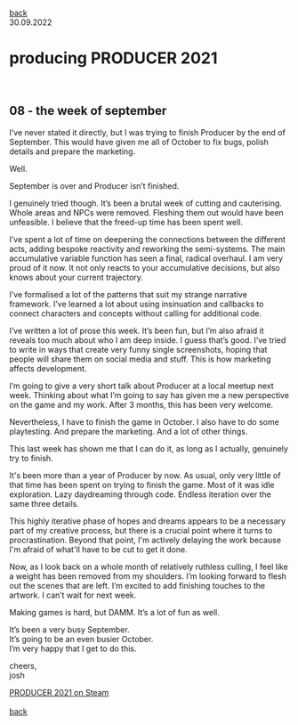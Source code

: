 
[back](thinking)<br>
30.09.2022
<h1>producing PRODUCER 2021</h1><br>
<h2>08 - the week of september</h2>

I’ve never stated it directly, but I was trying to finish Producer by the end of September. This would have given me all of October to fix bugs, polish details and prepare the marketing.

Well.

September is over and Producer isn’t finished.

I genuinely tried though. It’s been a brutal week of cutting and cauterising. Whole areas and NPCs were removed. Fleshing them out would have been unfeasible. I believe that the freed-up time has been spent well.

I’ve spent a lot of time on deepening the connections between the different acts, adding bespoke reactivity and reworking the semi-systems. The main accumulative variable function has seen a final, radical overhaul. I am very proud of it now. It not only reacts to your accumulative decisions, but also knows about your current trajectory.

I’ve formalised a lot of the patterns that suit my strange narrative framework. I’ve learned a lot about using insinuation and callbacks to connect characters and concepts without calling for additional code.


I’ve written a lot of prose this week. It’s been fun, but I’m also afraid it reveals too much about who I am deep inside. I guess that’s good. I’ve tried to write in ways that create very funny single screenshots, hoping that people will share them on social media and stuff. This is how marketing affects development.

I’m going to give a very short talk about Producer at a local meetup next week. Thinking about what I’m going to say has given me a new perspective on the game and my work. After 3 months, this has been very welcome.

Nevertheless, I have to finish the game in October. I also have to do some playtesting. And prepare the marketing. And a lot of other things.

This last week has shown me that I can do it, as long as I actually, genuinely try to finish. 

It's been more than a year of Producer by now. As usual, only very little of that time has been spent on trying to finish the game. 
Most of it was idle exploration. Lazy daydreaming through code. Endless iteration over the same three details. 

This highly iterative phase of hopes and dreams appears to be a necessary part of my creative process, but there is a crucial point where it turns to procrastination. Beyond that point, I'm actively delaying the work because I'm afraid of what'll have to be cut to get it done.

Now, as I look back on a whole month of relatively ruthless culling, I feel like a weight has been removed from my shoulders. I’m looking forward to flesh out the scenes that are left. I’m excited to add finishing touches to the artwork. I can’t wait for next week. 

Making games is hard, but DAMM. 
It’s a lot of fun as well.

It’s been a very busy September.<br>
It’s going to be an even busier October.<br>
I’m very happy that I get to do this.<br>

cheers,<br>
josh

<a href="https://store.steampowered.com/app/1667320/PRODUCER_2021/?beta=1" target="_blank">PRODUCER 2021 on Steam</a><br>
<br>
[back](thinking)

